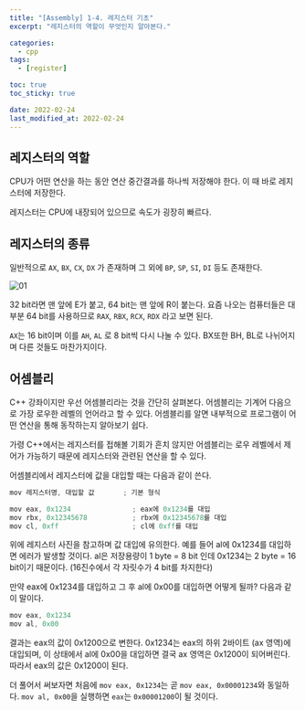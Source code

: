 ```yaml
---
title: "[Assembly] 1-4. 레지스터 기초"
excerpt: "레지스터의 역할이 무엇인지 알아본다."

categories:
  - cpp
tags:
  - [register]

toc: true
toc_sticky: true

date: 2022-02-24
last_modified_at: 2022-02-24
---
```


## 레지스터의 역할

CPU가 어떤 연산을 하는 동안 연산 중간결과를 하나씩 저장해야 한다. 이 때 바로 레지스터에 저장한다.

레지스터는 CPU에 내장되어 있으므로 속도가 굉장히 빠르다.


## 레지스터의 종류

일반적으로 `AX`, `BX`, `CX`, `DX` 가 존재하며 그 외에 `BP`, `SP`, `SI`, `DI` 등도 존재한다.

![01](https://user-images.githubusercontent.com/54501928/155613059-61626a27-3aa1-463e-93db-d6b33c50da17.png)

32 bit라면 맨 앞에 E가 붙고, 64 bit는 맨 앞에 R이 붙는다. 요즘 나오는 컴퓨터들은 대부분 64 bit를 사용하므로 `RAX`, `RBX`, `RCX`, `RDX` 라고 보면 된다.

`AX`는 16 bit이며 이를 `AH`, `AL` 로 8 bit씩 다시 나눌 수 있다. BX또한 BH, BL로 나뉘어지며 다른 것들도 마찬가지이다.


## 어셈블리

C++ 강좌이지만 우선 어셈블리라는 것을 간단히 살펴본다. 어셈블리는 기계어 다음으로 가장 로우한 레벨의 언어라고 할 수 있다. 어셈블리를 알면 내부적으로 프로그램이 어떤 연산을 통해 동작하는지 알아보기 쉽다.

가령 C++에서는 레지스터를 접해볼 기회가 흔치 않지만 어셈블리는 로우 레벨에서 제어가 가능하기 때문에 레지스터와 관련된 연산을 할 수 있다.

어셈블리에서 레지스터에 값을 대입할 때는 다음과 같이 쓴다.
```cpp
mov 레지스터명, 대입할 값       ; 기본 형식

mov eax, 0x1234               ; eax에 0x1234를 대입
mov rbx, 0x12345678           ; rbx에 0x12345678를 대입
mov cl, 0xff                  ; cl에 0xff를 대입
```

위에 레지스터 사진을 참고하며 값 대입에 유의한다. 예를 들어 al에 0x1234를 대입하면 에러가 발생할 것이다. al은 저장용량이 1 byte = 8 bit 인데 0x1234는 2 byte = 16 bit이기 때문이다. (16진수에서 각 자릿수가 4 bit를 차지한다)

만약 eax에 0x1234를 대입하고 그 후 al에 0x00를 대입하면 어떻게 될까? 다음과 같이 말이다.
```cpp
mov eax, 0x1234
mov al, 0x00
```
결과는 eax의 값이 0x1200으로 변한다. 0x1234는 eax의 하위 2바이트 (ax 영역)에 대입되며,
이 상태에서 al에 0x00을 대입하면 결국 ax 영역은 0x1200이 되어버린다. 따라서 eax의 값은 0x1200이 된다.

더 풀어서 써보자면 처음에 `mov eax, 0x1234`는 곧 `mov eax, 0x00001234`와 동일하다.
`mov al, 0x00`을 실행하면 `eax`는 `0x00001200`이 될 것이다.